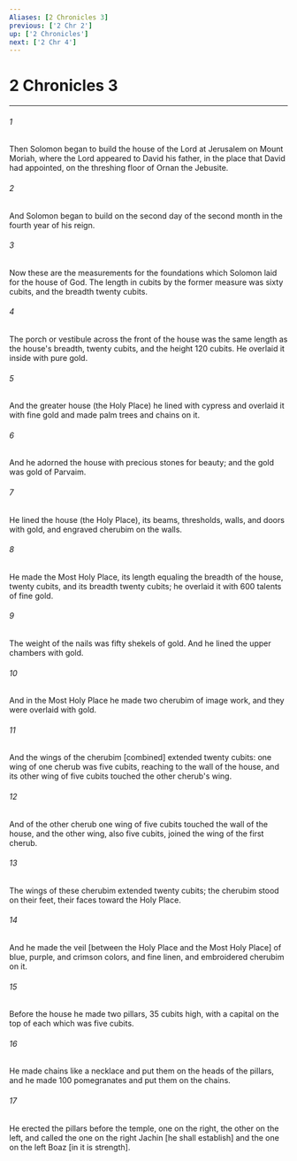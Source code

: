 ```yaml
---
Aliases: [2 Chronicles 3]
previous: ['2 Chr 2']
up: ['2 Chronicles']
next: ['2 Chr 4']
---
```

# 2 Chronicles 3

***

###### 1 

Then Solomon began to build the house of the Lord at Jerusalem on Mount Moriah, where the Lord appeared to David his father, in the place that David had appointed, on the threshing floor of Ornan the Jebusite. 

###### 2 

And Solomon began to build on the second day of the second month in the fourth year of his reign. 

###### 3 

Now these are the measurements for the foundations which Solomon laid for the house of God. The length in cubits by the former measure was sixty cubits, and the breadth twenty cubits. 

###### 4 

The porch or vestibule across the front of the house was the same length as the house's breadth, twenty cubits, and the height 120 cubits. He overlaid it inside with pure gold. 

###### 5 

And the greater house (the Holy Place) he lined with cypress and overlaid it with fine gold and made palm trees and chains on it. 

###### 6 

And he adorned the house with precious stones for beauty; and the gold was gold of Parvaim. 

###### 7 

He lined the house (the Holy Place), its beams, thresholds, walls, and doors with gold, and engraved cherubim on the walls. 

###### 8 

He made the Most Holy Place, its length equaling the breadth of the house, twenty cubits, and its breadth twenty cubits; he overlaid it with 600 talents of fine gold. 

###### 9 

The weight of the nails was fifty shekels of gold. And he lined the upper chambers with gold. 

###### 10 

And in the Most Holy Place he made two cherubim of image work, and they were overlaid with gold. 

###### 11 

And the wings of the cherubim [combined] extended twenty cubits: one wing of one cherub was five cubits, reaching to the wall of the house, and its other wing of five cubits touched the other cherub's wing. 

###### 12 

And of the other cherub one wing of five cubits touched the wall of the house, and the other wing, also five cubits, joined the wing of the first cherub. 

###### 13 

The wings of these cherubim extended twenty cubits; the cherubim stood on their feet, their faces toward the Holy Place. 

###### 14 

And he made the veil [between the Holy Place and the Most Holy Place] of blue, purple, and crimson colors, and fine linen, and embroidered cherubim on it. 

###### 15 

Before the house he made two pillars, 35 cubits high, with a capital on the top of each which was five cubits. 

###### 16 

He made chains like a necklace and put them on the heads of the pillars, and he made 100 pomegranates and put them on the chains. 

###### 17 

He erected the pillars before the temple, one on the right, the other on the left, and called the one on the right Jachin [he shall establish] and the one on the left Boaz [in it is strength].

